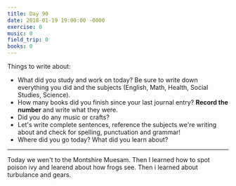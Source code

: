```yaml
---
title: Day 90
date: 2018-01-19 19:00:00 -0000
exercise: 0
music: 0
field_trip: 0
books: 0
---
```

Things to write about:

* What did you study and work on today? Be sure to write down everything you did and the subjects (English, Math, Health, Social Studies, Science).
* How many books did you finish since your last journal entry? **Record the number** and write what they were.
* Did you do any music or crafts?
* Let's write complete sentences, reference the subjects we're writing about and check for spelling, punctuation and grammar!
* Where did you go today? What did you learn about?

***

Today we wen't to the Montshire Muesam. Then I learned how to spot poison ivy and learend about how frogs see. Then i learned about turbulance and gears.
